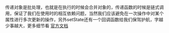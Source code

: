 传递对象是批处理，也就是在执行的时候会合并对象的，传递函数的时候是链式调用，保证了我们在使用时的相互依赖问题，当然我们应该避免在一次操作中对某个属性进行多次更新的操作，另外setState还有一个回调函数给我们保驾护航，字越少事越大，更多细节看 [官方文档](https://zh-hans.reactjs.org/docs/faq-state.html#what-is-the-difference-between-passing-an-object-or-a-function-in-setstate)
